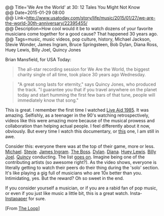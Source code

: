 @@ Title='We Are the World' at 30: 12 Tales You Might Not Know  
@@ Date=2015-01-29 08:00  
@@ Link=http://www.usatoday.com/story/life/music/2015/01/27/we-are-the-world-30th-anniversary/22395455/  
@@ Description=How cool would it be to watch dozens of your favorite musicians come together for a good cause? That happened 30 years ago.  
@@ Tags=music, music videos, pop culture, history, Michael Jackson, Stevie Wonder, James Ingram, Bruce Springsteen, Bob Dylan, Diana Ross, Huey Lewis, Billy Joel, Quincy Jones  

Brian Mansfield, for USA Today:
>The all-star recording session for We Are the World, the biggest charity single of all time, took place 30 years ago Wednesday.

>"A great song lasts for eternity," says Quincy Jones, who produced the track. "I guarantee you that if you travel anywhere on the planet today and start humming the first few bars of that tune, people will immediately know that song."

This is great. I remember the first time I watched [Live Aid 1985][la]. It was amazing. Selfishly, as a teenager in the 90's watching retrospectively, videos like this were amazing more because of the musical prowess and collaboration than helping actual people. I feel differently about it now, obviously. But every time I watch this documentary, or [this][dt] one, I am still in awe.

Consider this: everyone there was at the top of their game, more or less. [Michael][mj]. [Stevie][sw]. [James Ingram][ji]. [The Boss][bs]. [Dylan][bd]. [Diana][dr]. [Huey Lewis][hl]. [Billy Joel][bj]. [Quincy][qj] conducting. The list [goes on][fl]. Imagine being one of the contributing artists (so awesome right?). As the video shows, everyone is literally getting to watch their peers do their thing during the 'solo' section. It's like playing a gig full of musicians who are 10x better than you. Intimidating, yes. But the reward? Oh so sweet in the end.

If you consider yourself a musician, or if you are a rabid fan of pop music, or even if you just like music a little bit, this is a great watch. Insta-[Instapaper][ip] for sure. 

[From [The Loop][tl]]

[la]: https://en.wikipedia.org/wiki/Live_Aid
[dt]: https://en.wikipedia.org/wiki/Do_They_Know_It%27s_Christmas%3F
[mj]: https://en.wikipedia.org/wiki/Michael_Jackson
[sw]: https://en.wikipedia.org/wiki/Stevie_wonder
[ji]: https://en.wikipedia.org/wiki/James_Ingram
[bs]: https://en.wikipedia.org/wiki/Bruce_Springsteen
[bd]: https://en.wikipedia.org/wiki/Bob_Dylan
[dr]: https://en.wikipedia.org/wiki/Diana_Ross
[hl]: https://en.wikipedia.org/wiki/Huey_Lewis
[bj]: https://en.wikipedia.org/wiki/Billy_Joel
[fl]: https://en.wikipedia.org/wiki/We_Are_the_World#Music_and_vocal_arrangements
[qj]: https://en.wikipedia.org/wiki/Quincy_Jones
[ip]: https://itunes.apple.com/us/app/instapaper/id288545208?mt=8&at=1l3vx9s
[tl]: http://www.loopinsight.com/2015/01/28/we-are-the-world-was-recorded-30-years-ago-today-heres-the-backstory/